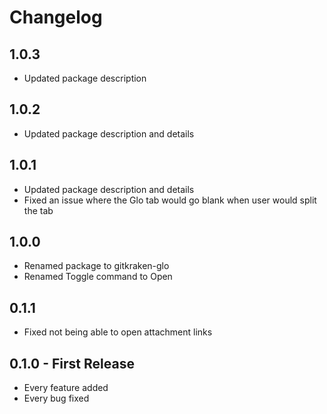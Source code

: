 # Changelog

## 1.0.3
* Updated package description

## 1.0.2
* Updated package description and details

## 1.0.1
* Updated package description and details
* Fixed an issue where the Glo tab would go blank when user would split the tab

## 1.0.0
* Renamed package to gitkraken-glo
* Renamed Toggle command to Open

## 0.1.1
* Fixed not being able to open attachment links

## 0.1.0 - First Release
* Every feature added
* Every bug fixed
